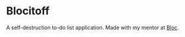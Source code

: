 Blocitoff
==========

A self-destruction to-do list application. Made with my mentor at [Bloc](http://www.bloc.io).